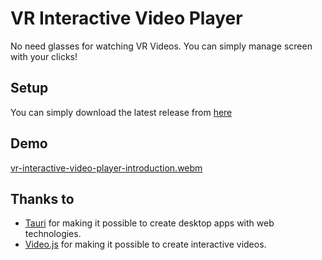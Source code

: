 # VR Interactive Video Player

No need glasses for watching VR Videos. You can simply manage screen with your clicks!

## Setup

You can simply download the latest release from [here](https://github.com/phibersoft/vr-interactive-video-player/blob/main/vr-interactive-video-player.msi)

## Demo

[vr-interactive-video-player-introduction.webm](https://github.com/phibersoft/vr-interactive-video-player/assets/54160817/531be05a-3016-4e0d-86f6-138707ce276f)

## Thanks to

- [Tauri](https://tauri.studio/en/) for making it possible to create desktop apps with web technologies.
- [Video.js](https://videojs.com/) for making it possible to create interactive videos.
